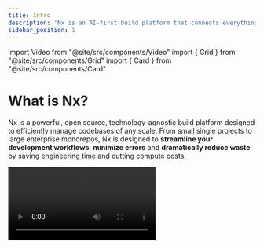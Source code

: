 ```yaml
---
title: Intro
description: 'Nx is an AI-first build platform that connects everything from your editor to CI Helping you deliver fast, without breaking things.'
sidebar_position: 1
---
```


import Video from "@site/src/components/Video"
import { Grid } from "@site/src/components/Grid"
import { Card } from "@site/src/components/Card"

# What is Nx?

Nx is a powerful, open source, technology-agnostic build platform designed to efficiently manage codebases of any scale. From small single projects to large enterprise monorepos, Nx is designed to **streamline your development workflows**, **minimize errors** and **dramatically reduce waste** by [saving engineering time](https://youtu.be/2BLqiNnBPuU) and cutting compute costs.

<Video src="https://www.youtube.com/embed/-_4WMl-Fn0w" title="What is Nx?" />

As teams and codebases grow, productivity bottlenecks multiply: build times increase, CI becomes flaky, and code sharing becomes complex. **Nx reduces friction across your entire development cycle.**

## Start small, extend as you grow

Nx is built in a modular fashion, allowing you to adopt as little or as much as you'd like at any moment in your development lifecycle. You can **start with just the core and add additional capabilities incrementally** as your needs grow and complexity increases.

At the **foundation is Nx Core**, a Rust-based, technology-agnostic task runner. Nx Core creates a knowledge graph of your workspace, understanding project relationships and dependencies. This enables highly optimized and fast task execution regardless of technology stack. It runs `package.json` scripts in [TypeScript monorepos](/technologies/typescript/introduction) or Gradle tasks in [Java projects](/technologies/java/introduction) or [can be extended](/extending-nx/intro/getting-started) to meet your projects specific needs

<details>
<summary>What do you mean by "_running NPM scripts_"?</summary>

At the very core, Nx is a super fast, intelligent task runner. Let's take the example of an NPM workspace. This could be a project's `package.json`:

```json
{
  "name": "my-project",
  "scripts": {
    "build": "tsc",
    "test": "jest"
  }
}
```

Then you can simply add Nx to your root `package.json`:

```json
{
  "devDependencies": {
    "nx": "latest"
  }
}
```

And once that's done, you can run your tasks via Nx.

```shell
nx build my-project
```

This will execute the `build` script from `my-project`'s `package.json`, equivalent to running `npm run build` in that project directory.

Similarly you [can run tasks across all projects](/features/run-tasks), just specific ones or just those from projects you touched.

From there, you can gradually enhance your setup by adding features like [task caching](/features/cache-task-results), adding [plugins](/technologies), optimizing your CI via [task distribution](/ci/features/distribute-task-execution), and many more powerful capabilities as your needs grow.

</details>

Nx Core works great alone, but you can incrementally add capabilities as needed. Speed up your CI with [**Nx Cloud**](/ci) through remote caching and distributed task execution. Add [**Nx Console**](/getting-started/editor-setup) integrating Nx with your editor, giving you powerful autocomplete support, project graph visualization, CI run notifications and an MCP to [make your AI coding assistant smarter](/features/enhance-AI). Add [**Nx Plugins**](/technologies) for technology-specific automation and DX improvements and build custom capabilities using [Nx Devkit](/extending-nx/intro/getting-started).

## Where to go from here?

<Grid>
  <Card 
    title="Get set up and ready with Nx" 
    description="Dive right in with our getting started steps to install Nx, set up your editor, and create your first project" 
    url="/getting-started" 
    icon="RocketLaunchIcon" 
  />
  
  <Card 
    title="Step by step with our tutorials" 
    description="Learn more about Nx through hands-on tutorials for different technology stacks" 
    url="/getting-started/tutorials" 
    icon="AcademicCapIcon" 
  />
  
  <Card 
    title="Learn with our video courses" 
    description="Dive deeper with comprehensive video courses that walk you through Nx concepts" 
    url="/courses" 
    icon="PlayCircleIcon" 
  />
  
  <Card 
    title="Dive deep into Nx features" 
    description="Discover all the powerful features that Nx provides to streamline your workflow" 
    url="/features" 
    icon="SparklesIcon" 
  />
  
  <Card 
    title="Understand underlying concepts" 
    description="Improve your understanding of the core concepts of how Nx works under the hood" 
    url="/concepts" 
    icon="LightBulbIcon" 
  />
  
  <Card 
    title="Explore Technologies" 
    description="Explore Nx's technology integrations and how it can support your specific stack" 
    url="/technologies" 
    icon="CodeBracketIcon" 
  />
</Grid>

**Stay up to date** with our latest news by [⭐️ starring us on Github](https://github.com/nrwl/nx), [subscribing to our Youtube channel](https://www.youtube.com/@nxdevtools), [joining our Discord](https://go.nx.dev/community), [subscribe to our monthly tech newsletter](https://go.nrwl.io/nx-newsletter) or follow us [on X](https://x.com/nxdevtools), [Bluesky](https://bsky.app/profile/nx.dev) and [LinkedIn](https://www.linkedin.com/company/nxdevtools).
